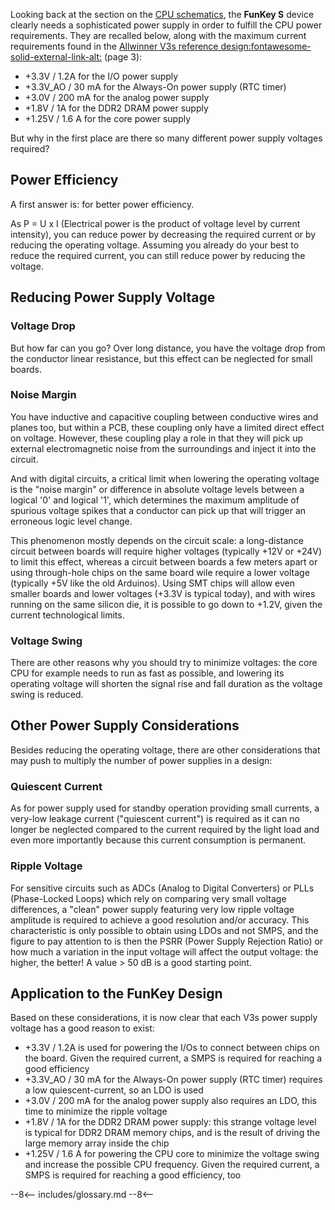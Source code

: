Looking back at the section on the [CPU schematics][1], the **FunKey
S** device clearly needs a sophisticated power supply in order to
fulfill the CPU power requirements. They are recalled below, along
with the maximum current requirements found in the [Allwinner V3s
reference design:fontawesome-solid-external-link-alt:][2] (page 3):

 - +3.3V / 1.2A for the I/O power supply
 - +3.3V_AO / 30 mA for the Always-On power supply (RTC timer)
 - +3.0V / 200 mA for the analog power supply
 - +1.8V / 1A for the DDR2 DRAM power supply
 - +1.25V / 1.6 A for the core power supply

But why in the first place are there so many different power supply
voltages required?

## Power Efficiency

A first answer is: for better power efficiency.

As P = U x I (Electrical power is the product of voltage level by
current intensity), you can reduce power by decreasing the required
current or by reducing the operating voltage. Assuming you already do
your best to reduce the required current, you can still reduce power
by reducing the voltage.

## Reducing Power Supply Voltage

### Voltage Drop

But how far can you go? Over long distance, you have the voltage drop
from the conductor linear resistance, but this effect can be neglected
for small boards.

### Noise Margin

You have inductive and capacitive coupling between conductive wires
and planes too, but within a PCB, these coupling only have a limited
direct effect on voltage. However, these coupling play a role in that
they will pick up external electromagnetic noise from the surroundings
and inject it into the circuit.

And with digital circuits, a critical limit when lowering the
operating voltage is the "noise margin" or difference in absolute
voltage levels between a logical '0' and logical '1', which determines
the maximum amplitude of spurious voltage spikes that a conductor can
pick up that will trigger an erroneous logic level change.

This phenomenon mostly depends on the circuit scale: a long-distance
circuit between boards will require higher voltages (typically +12V or
+24V) to limit this effect, whereas a circuit between boards a few
meters apart or using through-hole chips on the same board wile
require a lower voltage (typically +5V like the old Arduinos). Using
SMT chips will allow even smaller boards and lower voltages (+3.3V is
typical today), and with wires running on the same silicon die, it is
possible to go down to +1.2V, given the current technological limits.

### Voltage Swing

There are other reasons why you should try to minimize voltages: the
core CPU for example needs to run as fast as possible, and lowering
its operating voltage will shorten the signal rise and fall duration
as the voltage swing is reduced.

## Other Power Supply Considerations

Besides reducing the operating voltage, there are other considerations
that may push to multiply the number of power supplies in a design:

### Quiescent Current

As for power supply used for standby operation providing small
currents, a very-low leakage current ("quiescent current") is required
as it can no longer be neglected compared to the current required by
the light load and even more importantly because this current
consumption is permanent.

### Ripple Voltage

For sensitive circuits such as ADCs (Analog to Digital Converters) or
PLLs (Phase-Locked Loops) which rely on comparing very small voltage
differences, a "clean" power supply featuring very low ripple voltage
amplitude is required to achieve a good resolution and/or
accuracy. This characteristic is only possible to obtain using LDOs
and not SMPS, and the figure to pay attention to is then the PSRR
(Power Supply Rejection Ratio) or how much a variation in the input
voltage will affect the output voltage: the higher, the better! A
value > 50 dB is a good starting point.

## Application to the FunKey Design

Based on these considerations, it is now clear that each V3s power
supply voltage has a good reason to exist:

 - +3.3V / 1.2A is used for powering the I/Os to connect between chips
   on the board. Given the required current, a SMPS is required for
   reaching a good efficiency
 - +3.3V_AO / 30 mA for the Always-On power supply (RTC timer)
   requires a low quiescent-current, so an LDO is used
 - +3.0V / 200 mA for the analog power supply also requires an LDO,
   this time to minimize the ripple voltage
 - +1.8V / 1A for the DDR2 DRAM power supply: this strange voltage
   level is typical for DDR2 DRAM memory chips, and is the result of
   driving the large memory array inside the chip
- +1.25V / 1.6 A for powering the CPU core to minimize the voltage
  swing and increase the possible CPU frequency. Given the required
  current, a SMPS is required for reaching a good efficiency, too

[1]: /developers/hardware/cpu#cpu-schematics
[2]: https://github.com/Squonk42/V3s_Documentation/blob/master/V3S_CDR_STD_V1_0_20150514.pdf

--8<--
includes/glossary.md
--8<--
